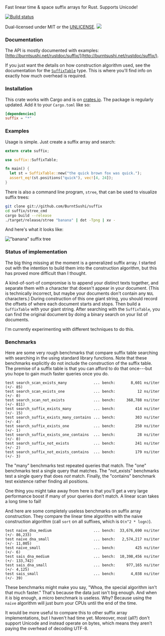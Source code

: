 Fast linear time & space suffix arrays for Rust. Supports Unicode!

[![Build status](https://api.travis-ci.org/BurntSushi/suffix.png)](https://travis-ci.org/BurntSushi/suffix)

Dual-licensed under MIT or the [UNLICENSE](http://unlicense.org).
[![](http://meritbadge.herokuapp.com/suffix)](https://crates.io/crates/suffix)


### Documentation

The API is mostly documented with examples:
[http://burntsushi.net/rustdoc/suffix/](http://burntsushi.net/rustdoc/suffix/).

If you just want the details on how construction algorithm used, see the
documentation for the
[`SuffixTable`](http://burntsushi.net/rustdoc/suffix/struct.SuffixTable.html)
type. This is where you'll find info on exactly how much overhead is required.


### Installation

This crate works with Cargo and is on
[crates.io](https://crates.io/crates/suffix). The package is regularly updated.
Add it to your `Cargo.toml` like so:

```toml
[dependencies]
suffix = "*"
```


### Examples

Usage is simple. Just create a suffix array and search:

```rust
extern crate suffix;

use suffix::SuffixTable;

fn main() {
  let st = SuffixTable::new("the quick brown fox was quick.");
  assert_eq!(st.positions("quick"), vec![4, 24]);
}
```

There is also a command line program, `stree`, that can be used to visualize
suffix trees:

```bash
git clone git://github.com/BurntSushi/suffix
cd suffix/stree_cmd
cargo build --release
./target/release/stree "banana" | dot -Tpng | xv -
```

And here's what it looks like:

!["banana" suffix tree](http://burntsushi.net/stuff/banana.png)


### Status of implementation

The big thing missing at the moment is a generalized suffix array. I started
out with the intention to build them into the construction algorithm, but this
has proved more difficult than I thought.

A kind-of-sort-of compromise is to append your distinct texts together, and
separate them with a character that doesn't appear in your document. (This is
technically incorrect, but maybe your documents don't contain any `NUL`
characters.) During construction of this one giant string, you should record
the offsets of where each document starts and stops. Then build a `SuffixTable`
with your giant string. After searching with the `SuffixTable`, you can find
the original document by doing a binary search on your list of documents.

I'm currently experimenting with different techniques to do this.


### Benchmarks

Here are some very rough benchmarks that compare suffix table searching with
searching in the using standard library functions. Note that these benchmarks
explicitly do not include the construction of the suffix table. The premise of
a suffix table is that you can afford to do that once---but you hope to gain
much faster queries once you do.

```
test search_scan_exists_many            ... bench:       8,601 ns/iter (+/- 85)
test search_scan_exists_one             ... bench:          12 ns/iter (+/- 0)
test search_scan_not_exists             ... bench:     368,788 ns/iter (+/- 811)
test search_suffix_exists_many          ... bench:         414 ns/iter (+/- 15)
test search_suffix_exists_many_contains ... bench:         303 ns/iter (+/- 4)
test search_suffix_exists_one           ... bench:         250 ns/iter (+/- 1)
test search_suffix_exists_one_contains  ... bench:          28 ns/iter (+/- 0)
test search_suffix_not_exists           ... bench:         241 ns/iter (+/- 2)
test search_suffix_not_exists_contains  ... bench:         179 ns/iter (+/- 3)
```

The "many" benchmarks test repeated queries that match. The "one" benchmarks
test a single query that matches. The "not_exists" benchmarks test a single
query that does *not* match. Finally, the "contains" benchmark test existence
rather finding all positions.

One thing you might take away from here is that you'll get a very large
performance boost if many of your queries don't match. A linear scan takes a
long time to fail!

And here are some completely useless benchmarks on suffix array construction.
They compare the linear time algorithm with the naive construction algorithm
(call `sort` on all suffixes, which is `O(n^2 * logn)`).

```
test naive_dna_medium                   ... bench:  33,676,690 ns/iter (+/- 86,233)
test naive_dna_small                    ... bench:   2,574,217 ns/iter (+/- 11,005)
test naive_small                        ... bench:         425 ns/iter (+/- 6)
test sais_dna_medium                    ... bench:  10,398,456 ns/iter (+/- 133,742)
test sais_dna_small                     ... bench:     977,165 ns/iter (+/- 4,125)
test sais_small                         ... bench:       4,038 ns/iter (+/- 39)
```

These benchmarks might make you say, "Whoa, the special algorithm isn't that
much faster." That's because the data just isn't big enough. And when it *is*
big enough, a micro benchmark is useless. Why? Because using the `naive`
algorithm will just burn your CPUs until the end of the time.

It would be more useful to compare this to other suffix array implementations,
but I haven't had time yet. Moreover, most (all?) don't support Unicode and
instead operate on bytes, which means they aren't paying the overhead of
decoding UTF-8.

